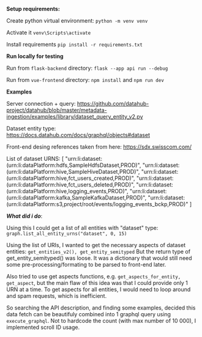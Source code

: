 **Setup requirements:**

Create python virtual environment: ```python -m venv venv```

Activate it ```venv\Scripts\activate```

Install requirements ```pip install -r requirements.txt```

**Run locally for testing**

Run from `flask-backend` directory: ```flask --app api run --debug```

Run from `vue-frontend` directory: ```npm install``` and ```npm run dev```

**Examples**

Server connection + query: https://github.com/datahub-project/datahub/blob/master/metadata-ingestion/examples/library/dataset_query_entity_v2.py

Dataset entity type: https://docs.datahub.com/docs/graphql/objects#dataset

Front-end desing references taken from here: https://sdx.swisscom.com/

List of dataset URNS:
[
  "urn:li:dataset:(urn:li:dataPlatform:hdfs,SampleHdfsDataset,PROD)",
  "urn:li:dataset:(urn:li:dataPlatform:hive,SampleHiveDataset,PROD)",
  "urn:li:dataset:(urn:li:dataPlatform:hive,fct_users_created,PROD)",
  "urn:li:dataset:(urn:li:dataPlatform:hive,fct_users_deleted,PROD)",
  "urn:li:dataset:(urn:li:dataPlatform:hive,logging_events,PROD)",
  "urn:li:dataset:(urn:li:dataPlatform:kafka,SampleKafkaDataset,PROD)",
  "urn:li:dataset:(urn:li:dataPlatform:s3,project/root/events/logging_events_bckp,PROD)"
]

***What did i do***:

Using this I could get a list of all entities with "dataset" type:
```graph.list_all_entity_urns("dataset", 0, 15)```

Using the list of URIs, I wanted to get the necessary aspects of dataset entities:
```get_entities_v2(), get_entity_semityped```
But the return type of get_entity_semityped() was loose.
It was a dictionary that would still need some pre-processing/formating to be parsed to front-end later.

Also tried to use get aspects functions, e.g. ```get_aspects_for_entity, get_aspect```, but the main flaw of this idea was that
I could provide only 1 URN at a time.
To get aspects for all entities, I would need to loop around and spam requests, which is inefficient.

So searching the API description, and finding some examples, decided this data fetch can be beautifuly combined into 1 graphql query using ```execute_graphql```.
Not to hardcode the count (with max number of 10 000), I implemented scroll ID usage.

